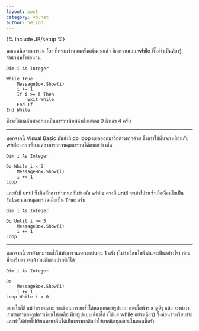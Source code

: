 ```yaml
---
layout: post
category: vb.net
author: neizod
---
```

{% include JB/setup %}

นอกเหนือจากการวน for ที่ทราบจำนวนครั้งแน่นอนแล้ว มีการวนแบบ while ที่ไม่จำเป็นต้องรู้จำนวนครั้งก่อนวน

    Dim i As Integer

    While True
        MessageBox.Show(i)
        i += 1
        If i >= 5 Then
            Exit While
        End If
    End While

ซึ่งจะให้ผลลัพท์ออกมาเป็นการวนพิมพ์ค่าตั้งแต่เลข 0 ถึงเลข 4 ครับ

---

นอกจากนี้ Visual Basic มันยังมี do loop แยกออกมาอีกต่างหากด้วย ซึ่งการใช้นั้นจะเหมือนกับ while เลย เพียงแต่สามารถควบคุมการวนได้มากกว่า เช่น

    Dim i As Integer

    Do While i < 5
        MessageBox.Show(i)
        i += 1
    Loop

และยังมี until ซึ่งมีหลักการทำงานสลับข้างกับ while ตรงที่ until จะเข้าไปวนซ้ำเมื่อเงื่อนไขเป็น `False` และหลุดการวนเมื่อเป็น `True` ครับ

    Dim i As Integer

    Do Until i >= 5
        MessageBox.Show(i)
        i += 1
    Loop

---

นอกจากนี้ เรายังสามารถสั่งให้ทำการวนอย่างแน่นอน 1 ครั้ง (ไม่ว่าเงื่อนไขตั้งต้นจะเป็นอย่างไร) ก่อนที่จะเริ่มตรวจแล้ววนซ้ำตามปรกติก็ได้

    Dim i As Integer

    Do
        MessageBox.Show(i)
        i += 1
    Loop While i < 0

อย่างไรก็ดี แม้ว่าเราจะสามารถเขียนการวนซ้ำได้หลากหลายรูปแบบ แต่เมื่อพิจรณาดูดีๆ แล้ว จะพบว่าเราสามารถลดรูปการเขียนให้เหลือเพียงรูปแบบเดียวได้ (ใช้แค่ while อย่างเดียว) ซึ่งค่อนข้างเรียบง่าย และทำให้ย้ายไปเขียนภาษาอื่นได้เป็นธรรมชาติกว่าใช้เทคนิคทุกอย่างในตอนนี้ครับ
